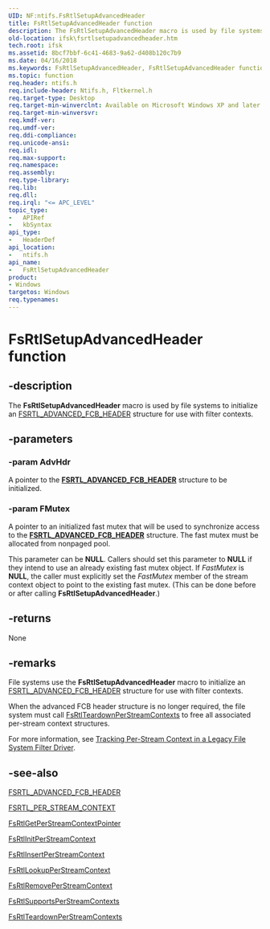 ```yaml
---
UID: NF:ntifs.FsRtlSetupAdvancedHeader
title: FsRtlSetupAdvancedHeader function
description: The FsRtlSetupAdvancedHeader macro is used by file systems to initialize an FSRTL_ADVANCED_FCB_HEADER structure for use with filter contexts.
old-location: ifsk\fsrtlsetupadvancedheader.htm
tech.root: ifsk
ms.assetid: 8bcf7bbf-6c41-4683-9a62-d408b120c7b9
ms.date: 04/16/2018
ms.keywords: FsRtlSetupAdvancedHeader, FsRtlSetupAdvancedHeader function [Installable File System Drivers], fsrtlref_05f86b8b-48c2-4cb4-b09f-8a4dd1b5ed80.xml, ifsk.fsrtlsetupadvancedheader, ntifs/FsRtlSetupAdvancedHeader
ms.topic: function
req.header: ntifs.h
req.include-header: Ntifs.h, Fltkernel.h
req.target-type: Desktop
req.target-min-winverclnt: Available on Microsoft Windows XP and later.
req.target-min-winversvr: 
req.kmdf-ver: 
req.umdf-ver: 
req.ddi-compliance: 
req.unicode-ansi: 
req.idl: 
req.max-support: 
req.namespace: 
req.assembly: 
req.type-library: 
req.lib: 
req.dll: 
req.irql: "<= APC_LEVEL"
topic_type:
-	APIRef
-	kbSyntax
api_type:
-	HeaderDef
api_location:
-	ntifs.h
api_name:
-	FsRtlSetupAdvancedHeader
product:
- Windows
targetos: Windows
req.typenames: 
---
```


# FsRtlSetupAdvancedHeader function


## -description


The <b>FsRtlSetupAdvancedHeader</b> macro is used by file systems to initialize an <a href="https://msdn.microsoft.com/library/windows/hardware/ff547334">FSRTL_ADVANCED_FCB_HEADER</a> structure for use with filter contexts. 


## -parameters




### -param AdvHdr

<p>A pointer to the <a href="https://msdn.microsoft.com/library/Ff547334(v=VS.85).aspx"><b>FSRTL_ADVANCED_FCB_HEADER</b></a> structure to be initialized. </p>


### -param FMutex

<p>A pointer to an initialized fast mutex that will be used to synchronize access to the <a href="https://msdn.microsoft.com/library/Ff547334(v=VS.85).aspx"><b>FSRTL_ADVANCED_FCB_HEADER</b></a> structure. The fast mutex must be allocated from nonpaged pool. </p>
  <p>This parameter can be <b>NULL</b>. Callers should set this parameter to <b>NULL</b> if they intend to use an already existing fast mutex object. If <i>FastMutex</i> is <b>NULL</b>, the caller must explicitly set the <i>FastMutex</i> member of the stream context object to point to the existing fast mutex. (This can be done before or after calling <b>FsRtlSetupAdvancedHeader</b>.) </p>




## -returns



None




## -remarks



File systems use the <b>FsRtlSetupAdvancedHeader</b> macro to initialize an <a href="https://msdn.microsoft.com/library/windows/hardware/ff547334">FSRTL_ADVANCED_FCB_HEADER</a> structure for use with filter contexts. 

When the advanced FCB header structure is no longer required, the file system must call <a href="https://msdn.microsoft.com/library/windows/hardware/ff547295">FsRtlTeardownPerStreamContexts</a> to free all associated per-stream context structures. 

For more information, see <a href="https://msdn.microsoft.com/d908ee30-a433-460c-8c14-883702b4f810">Tracking Per-Stream Context in a Legacy File System Filter Driver</a>. 




## -see-also




<a href="https://msdn.microsoft.com/library/windows/hardware/ff547334">FSRTL_ADVANCED_FCB_HEADER</a>



<a href="https://msdn.microsoft.com/library/windows/hardware/ff547357">FSRTL_PER_STREAM_CONTEXT</a>



<a href="https://msdn.microsoft.com/library/windows/hardware/ff546056">FsRtlGetPerStreamContextPointer</a>



<a href="https://msdn.microsoft.com/library/windows/hardware/ff546178">FsRtlInitPerStreamContext</a>



<a href="https://msdn.microsoft.com/library/windows/hardware/ff546194">FsRtlInsertPerStreamContext</a>



<a href="https://msdn.microsoft.com/library/windows/hardware/ff546945">FsRtlLookupPerStreamContext</a>



<a href="https://msdn.microsoft.com/library/windows/hardware/ff547238">FsRtlRemovePerStreamContext</a>



<a href="https://msdn.microsoft.com/library/windows/hardware/ff547285">FsRtlSupportsPerStreamContexts</a>



<a href="https://msdn.microsoft.com/library/windows/hardware/ff547295">FsRtlTeardownPerStreamContexts</a>
 

 

